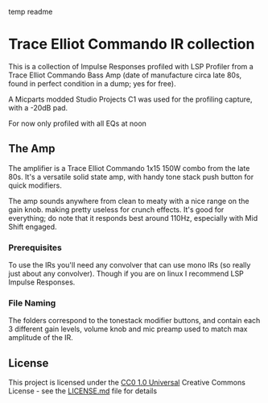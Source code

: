 temp readme

# Trace Elliot Commando IR collection

This is a collection of Impulse Responses profiled with LSP Profiler from a Trace Elliot Commando Bass Amp (date of manufacture circa late 80s, found in perfect condition in a dump; yes for free).

A Micparts modded Studio Projects C1 was used for the profiling capture, with a -20dB pad.

For now only profiled with all EQs at noon

## The Amp

The amplifier is a Trace Elliot Commando 1x15 150W combo from the late 80s. It's a versatile solid state amp, with handy tone stack push button for quick modifiers.

The amp sounds anywhere from clean to meaty with a nice range on the gain knob. making pretty useless for crunch effects. It's good for everything; do note that it responds best around 110Hz, especially with Mid Shift engaged.

### Prerequisites

To use the IRs you'll need any convolver that can use mono IRs (so really just about any convolver). Though if you are on linux I recommend LSP Impulse Responses.


### File Naming

The folders correspond to the tonestack modifier buttons, and contain each 3 different gain levels, volume knob and mic preamp used to match max amplitude of the IR.

## License

This project is licensed under the [CC0 1.0 Universal](LICENSE.md)
Creative Commons License - see the [LICENSE.md](LICENSE.md) file for
details



